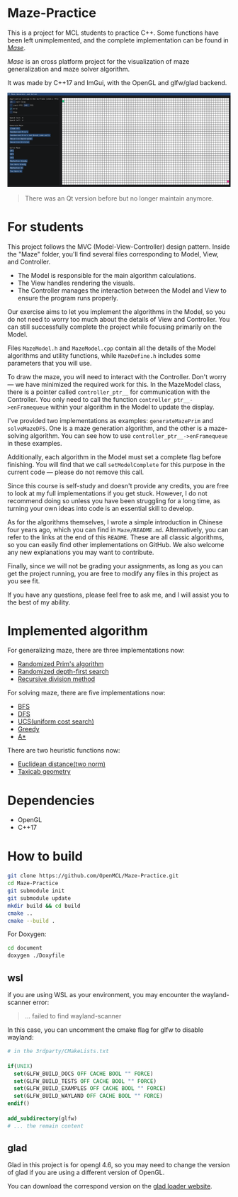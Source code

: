# Maze-Practice

This is a project for MCL students to practice C++. Some functions have been left unimplemented, and the complete implementation can be found in *[Mase](https://github.com/Mes0903/Mase)*.

*Mase* is an cross platform project for the visualization of maze generalization and maze solver algorithm.

It was made by C++17 and ImGui, with the OpenGL and glfw/glad backend.

![](document/mase.gif)

> There was an Qt version before but no longer maintain anymore.

# For students

This project follows the MVC (Model-View-Controller) design pattern. Inside the "Maze" folder, you'll find several files corresponding to Model, View, and Controller.

- The Model is responsible for the main algorithm calculations.
- The View handles rendering the visuals.
- The Controller manages the interaction between the Model and View to ensure the program runs properly.

Our exercise aims to let you implement the algorithms in the Model, so you do not need to worry too much about the details of View and Controller. You can still successfully complete the project while focusing primarily on the Model.

Files `MazeModel.h` and `MazeModel.cpp` contain all the details of the Model algorithms and utility functions, while `MazeDefine.h` includes some parameters that you will use.

To draw the maze, you will need to interact with the Controller. Don't worry — we have minimized the required work for this. In the MazeModel class, there is a pointer called `controller_ptr__` for communication with the Controller. You only need to call the function `controller_ptr__->enFramequeue` within your algorithm in the Model to update the display.

I've provided two implementations as examples: `generateMazePrim` and `solveMazeDFS`. One is a maze generation algorithm, and the other is a maze-solving algorithm. You can see how to use `controller_ptr__->enFramequeue` in these examples.

Additionally, each algorithm in the Model must set a complete flag before finishing. You will find that we call `setModelComplete` for this purpose in the current code — please do not remove this call.

Since this course is self-study and doesn't provide any credits, you are free to look at my full implementations if you get stuck. However, I do not recommend doing so unless you have been struggling for a long time, as turning your own ideas into code is an essential skill to develop.

As for the algorithms themselves, I wrote a simple introduction in Chinese four years ago, which you can find in `Maze/README.md`. Alternatively, you can refer to the links at the end of this `README`. These are all classic algorithms, so you can easily find other implementations on GitHub. We also welcome any new explanations you may want to contribute.

Finally, since we will not be grading your assignments, as long as you can get the project running, you are free to modify any files in this project as you see fit.

If you have any questions, please feel free to ask me, and I will assist you to the best of my ability.

# Implemented algorithm

For generalizing maze, there are three implementations now:

- [Randomized Prim's algorithm](https://en.wikipedia.org/wiki/Maze_generation_algorithm#Iterative_randomized_Prim's_algorithm_(without_stack,_without_sets))
- [Randomized depth-first search](https://en.wikipedia.org/wiki/Maze_generation_algorithm#Randomized_depth-first_search)
- [Recursive division method](https://en.wikipedia.org/wiki/Maze_generation_algorithm#Recursive_division_method)

For solving maze, there are five implementations now:

- [BFS](https://en.wikipedia.org/wiki/Breadth-first_search)
- [DFS](https://en.wikipedia.org/wiki/Depth-first_search)
- [UCS(uniform cost search)](https://en.wikipedia.org/wiki/Dijkstra%27s_algorithm#Practical_optimizations_and_infinite_graphs)
- [Greedy](https://en.wikipedia.org/wiki/Greedy_algorithm)
- [A\*](https://en.wikipedia.org/wiki/A*_search_algorithm)

There are two heuristic functions now:

- [Euclidean distance(two norm)](https://en.wikipedia.org/wiki/Euclidean_distance)
- [Taxicab geometry](https://en.wikipedia.org/wiki/Taxicab_geometry)

# Dependencies

- OpenGL
- C++17

# How to build

```bash
git clone https://github.com/OpenMCL/Maze-Practice.git
cd Maze-Practice
git submodule init
git submodule update
mkdir build && cd build
cmake ..
cmake --build .
```

For Doxygen:

```bash
cd document
doxygen ./Doxyfile
```

## wsl

if you are using WSL as your environment, you may encounter the wayland-scanner error:

> ... failed to find wayland-scanner

In this case, you can uncomment the cmake flag for glfw to disable wayland:

```cmake
# in the 3rdparty/CMakeLists.txt

if(UNIX)
  set(GLFW_BUILD_DOCS OFF CACHE BOOL "" FORCE)
  set(GLFW_BUILD_TESTS OFF CACHE BOOL "" FORCE)
  set(GLFW_BUILD_EXAMPLES OFF CACHE BOOL "" FORCE)
  set(GLFW_BUILD_WAYLAND OFF CACHE BOOL "" FORCE)
endif()

add_subdirectory(glfw)
# ... the remain content
```

## glad

Glad in this project is for opengl 4.6, so you may need to change the version of glad if you are using a different version of OpenGL.

You can download the correspond version on the [glad loader website](https://glad.dav1d.de/).
